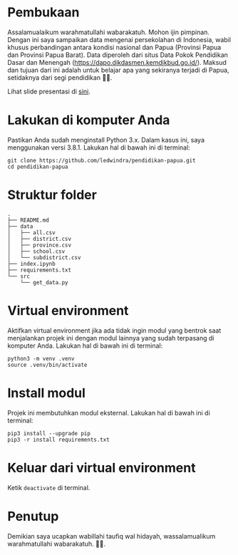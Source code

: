 # Pembukaan
Assalamualaikum warahmatullahi wabarakatuh. Mohon ijin pimpinan. Dengan ini saya sampaikan data mengenai persekolahan di Indonesia, wabil khusus perbandingan antara kondisi nasional dan Papua (Provinsi Papua dan Provinsi Papua Barat). Data diperoleh dari situs Data Pokok Pendidikan Dasar dan Menengah (https://dapo.dikdasmen.kemdikbud.go.id/). Maksud dan tujuan dari ini adalah untuk belajar apa yang sekiranya terjadi di Papua, setidaknya dari segi pendidikan 🙏🏽.

Lihat slide presentasi di [sini](https://ledwindra.github.io/pendidikan-papua/#/).

# Lakukan di komputer Anda
Pastikan Anda sudah menginstall Python 3.x. Dalam kasus ini, saya menggunakan versi 3.8.1. Lakukan hal di bawah ini di terminal:

```
git clone https://github.com/ledwindra/pendidikan-papua.git
cd pendidikan-papua
```

# Struktur folder

```
.
├── README.md
├── data
│   ├── all.csv
│   ├── district.csv
│   ├── province.csv
│   ├── school.csv
│   └── subdistrict.csv
├── index.ipynb
├── requirements.txt
└── src
    └── get_data.py
```


# Virtual environment
Aktifkan virtual environment jika ada tidak ingin modul yang bentrok saat menjalankan projek ini dengan modul lainnya yang sudah terpasang di komputer Anda. Lakukan hal di bawah ini di terminal:

```
python3 -m venv .venv
source .venv/bin/activate
```

# Install modul
Projek ini membutuhkan modul eksternal. Lakukan hal di bawah ini di terminal:

```
pip3 install --upgrade pip
pip3 -r install requirements.txt
```

# Keluar dari virtual environment
Ketik `deactivate` di terminal.

# Penutup
Demikian saya ucapkan wabillahi taufiq wal hidayah, wassalamualikum warahmatullahi wabarakatuh. 🙏🏽.
